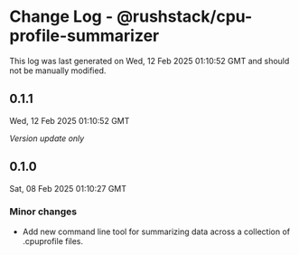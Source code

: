 # Change Log - @rushstack/cpu-profile-summarizer

This log was last generated on Wed, 12 Feb 2025 01:10:52 GMT and should not be manually modified.

## 0.1.1
Wed, 12 Feb 2025 01:10:52 GMT

_Version update only_

## 0.1.0
Sat, 08 Feb 2025 01:10:27 GMT

### Minor changes

- Add new command line tool for summarizing data across a collection of .cpuprofile files.

